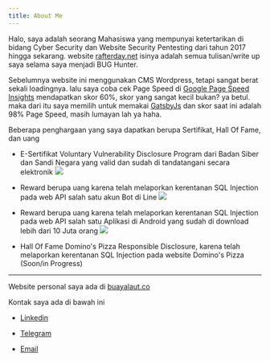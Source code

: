 ```yaml
---
title: About Me
---
```

Halo, saya adalah seorang Mahasiswa yang mempunyai ketertarikan di bidang Cyber Security dan Website Security Pentesting dari tahun 2017 hingga sekarang. website [rafterday.net](https://rafterday.net) isinya adalah semua tulisan/write up saya selama saya menjadi BUG Hunter.

Sebelumnya website ini menggunakan CMS Wordpress, tetapi sangat berat sekali loadingnya. lalu saya coba cek Page Speed di [Google Page Speed Insights](https://developers.google.com/speed/pagespeed/insights/) mendapatkan skor 60%, skor yang sangat kecil bukan? ya betul. maka dari itu saya memilih untuk memakai [GatsbyJs](https://gatsbyjs.com) dan skor saat ini adalah 98% Page Speed, masih lumayan lah ya haha.

Beberapa penghargaan yang saya dapatkan berupa Sertifikat, Hall Of Fame, dan uang

* E-Sertifikat Voluntary Vulnerability Disclosure Program dari Badan Siber dan Sandi Negara yang valid dan sudah di tandatangani secara elektronik
![](https://buayalaut.co/images/sertif.jpg)

* Reward berupa uang karena telah melaporkan kerentanan SQL Injection pada web API salah satu akun Bot di Line
![](https://buayalaut.co/images/bot.jpg)

* Reward berupa uang karena telah melaporkan kerentanan SQL Injection pada web API salah satu Aplikasi di Android yang sudah di download lebih dari 10 Juta orang
![](https://buayalaut.co/images/apk.jpg)

* Hall Of Fame Domino's Pizza Responsible Disclosure, karena telah melaporkan kerentanan SQL Injection pada website Domino's Pizza (Soon/in Progress)

___

Website personal saya ada di [buayalaut.co](https://buayalaut.co)

Kontak saya ada di bawah ini
* [Linkedin](https://linkedin.com/in/dandyrafliansyah)

* [Telegram](https://t.me/dandyrfl)

* [Email](mailto:dandyrafliansyah40@gmail.com)
